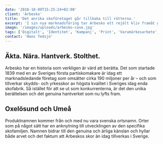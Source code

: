 ```yaml
---
date: '2018-10-09T15:25:24+02:00'
client: 'Arbesko'
title: 'Det anrika skoföretaget går tillbaka till rötterna.'
excerpt: 'I sin nya marknadsföring tar Arbesko ett rejält kliv framåt genom att ta ett lika stort steg tillbaka. Det nya formspråket och den nya tonen bygger på berättelsen om det anrika företagets lika långa som fascinerande historia. Och på den stolthet som finns över det genuina och äkta hantverket.'
image: '/images/uploads/arbesko-case.jpg'
tags: ['Digitalt', 'Identitet', 'Kampanj', 'Print', 'Varumärkesarbete', 'Video']
contact: 'Hans Tedsjö'
---
```


## Äkta. Nära. Hantverk. Stolthet.

Arbesko har en historia som verkligen är värd att berätta. Det som startade 1839 med en av Sveriges första partiskomakare är idag ett marknadsledande företag som omsätter cirka 190 miljoner per år – och som tillverkar skydds- och yrkesskor av högsta kvalitet i Sveriges idag enda skofabrik. Så istället för att se ut som konkurrenterna, är det den unika berättelsen och det genuina hantverket som nu lyfts fram.

## Oxelösund och Umeå

Produktnamnen kommer från och med nu vara svenska ortsnamn. Orter som på något sätt har en anknytning till utvecklingen av den specifika skofamiljen. Namnen bidrar till den genuina och ärliga känslan och hyllar både arvet och det faktum att Arbeskos skor än idag tillverkas i Sverige.
